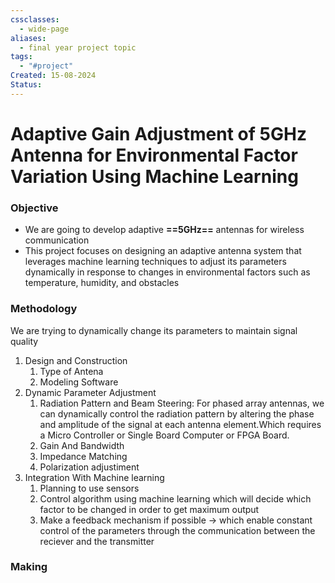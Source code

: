 ```yaml
---
cssclasses:
  - wide-page
aliases:
  - final year project topic
tags:
  - "#project"
Created: 15-08-2024
Status:
---
```

# Adaptive Gain Adjustment of 5GHz Antenna for Environmental Factor Variation Using Machine Learning

### Objective
- We are going to develop adaptive **==5GHz==** antennas for wireless communication 
- This project focuses on designing an adaptive antenna system that leverages machine learning techniques to adjust its parameters dynamically in response to changes in environmental factors such as temperature, humidity, and obstacles 

### Methodology
We are trying to dynamically change its parameters to maintain signal quality
1. Design and Construction
	1. Type of Antena 
	2. Modeling Software
2. Dynamic Parameter Adjustment 
	1. Radiation Pattern and Beam Steering: For phased array antennas, we can dynamically control the radiation pattern by altering the phase and amplitude of the signal at each antenna element.Which requires a Micro Controller or Single Board Computer or FPGA Board.
	2. Gain And Bandwidth 
	3. Impedance Matching
	4. Polarization adjustiment
3. Integration With Machine learning
	1. Planning to use sensors
	2. Control algorithm using machine learning which will decide which factor to be changed in order to get maximum output 
	3. Make a feedback mechanism if possible -> which enable constant control of the parameters through the communication between the reciever and the transmitter
### Making
